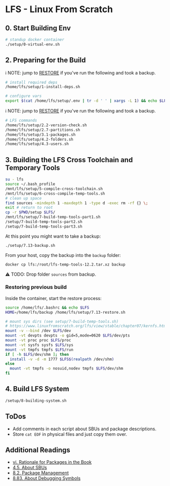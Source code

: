 # LFS - Linux From Scratch

## 0. Start Building Env

```bash
# standup docker container
./setup/0-virtual-env.sh
```

## 2. Preparing for the Build

ℹ️ NOTE: jump to [RESTORE](#restoring-previous-build) if you've run the following and took a backup.

```bash
# install required deps
/home/lfs/setup/1-install-deps.sh

# configure vars
export $(cat /home/lfs/setup/.env | tr -d ' ' | xargs -L 1) && echo $LFS
```

ℹ️ NOTE: jump to [RESTORE](#restoring-previous-build) if you've run the following and took a backup.

```bash
# LFS commands
/home/lfs/setup/2.2-version-check.sh
/home/lfs/setup/2.7-partitions.sh
/home/lfs/setup/3.1-packages.sh
/home/lfs/setup/4.2-folders.sh
/home/lfs/setup/4.3-users.sh
```

## 3. Building the LFS Cross Toolchain and Temporary Tools

```bash
su - lfs
source ~/.bash_profile
/mnt/lfs/setup/5-compile-cross-toolchain.sh
/mnt/lfs/setup/6-cross-compile-temp-tools.sh
# clean up space
find sources -mindepth 1 -maxdepth 1 -type d -exec rm -rf {} \;
exit # return to root
cp -r $PWD/setup $LFS/
/mnt/lfs/setup/7-build-temp-tools-part1.sh
/setup/7-build-temp-tools-part2.sh
/setup/7-build-temp-tools-part3.sh
```

At this point you might want to take a backup:

```bash
./setup/7.13-backup.sh
```

From your host, copy the backup into the `backup` folder:
```bash
docker cp lfs:/root/lfs-temp-tools-12.2.tar.xz backup
```

⚠️ TODO: Drop folder `sources` from backup.

### Restoring previous build

Inside the container, start the restore process:

```bash
source /home/lfs/.bashrc && echo $LFS
HOME=/home/lfs/backup /home/lfs/setup/7.13-restore.sh

# mount sys dirs (see setup/7-build-temp-tools.sh)
# https://www.linuxfromscratch.org/lfs/view/stable/chapter07/kernfs.html
mount -v --bind /dev $LFS/dev
mount -vt devpts devpts -o gid=5,mode=0620 $LFS/dev/pts
mount -vt proc proc $LFS/proc
mount -vt sysfs sysfs $LFS/sys
mount -vt tmpfs tmpfs $LFS/run
if [ -h $LFS/dev/shm ]; then
  install -v -d -m 1777 $LFS$(realpath /dev/shm)
else
  mount -vt tmpfs -o nosuid,nodev tmpfs $LFS/dev/shm
fi
```

## 4. Build LFS System

```bash
/setup/8-building-system.sh
```

## ToDos

* Add comments in each script about SBUs and package descriptions.
* Store `cat EOF` in physical files and just copy them over.

## Additional Readings

* [vi. Rationale for Packages in the Book](https://www.linuxfromscratch.org/lfs/view/stable/prologue/package-choices.html)
* [4.5. About SBUs](https://linuxfromscratch.org/lfs/view/stable/chapter04/aboutsbus.html)
* [8.2. Package Management](https://linuxfromscratch.org/lfs/view/stable/chapter08/pkgmgt.html)
* [8.83. About Debugging Symbols](https://www.linuxfromscratch.org/lfs/view/stable/chapter08/aboutdebug.html)
